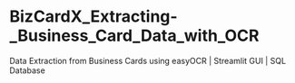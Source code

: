 # BizCardX_Extracting-_Business_Card_Data_with_OCR
Data Extraction from Business Cards using easyOCR | Streamlit GUI | SQL Database
